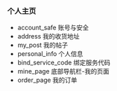 ### 个人主页

- account_safe 账号与安全
- address 我的收货地址
- my_post 我的帖子
- personal_info 个人信息
- bind_service_code 绑定服务代码
- mine_page 底部导航栏-我的页面
- order_page 我的订单